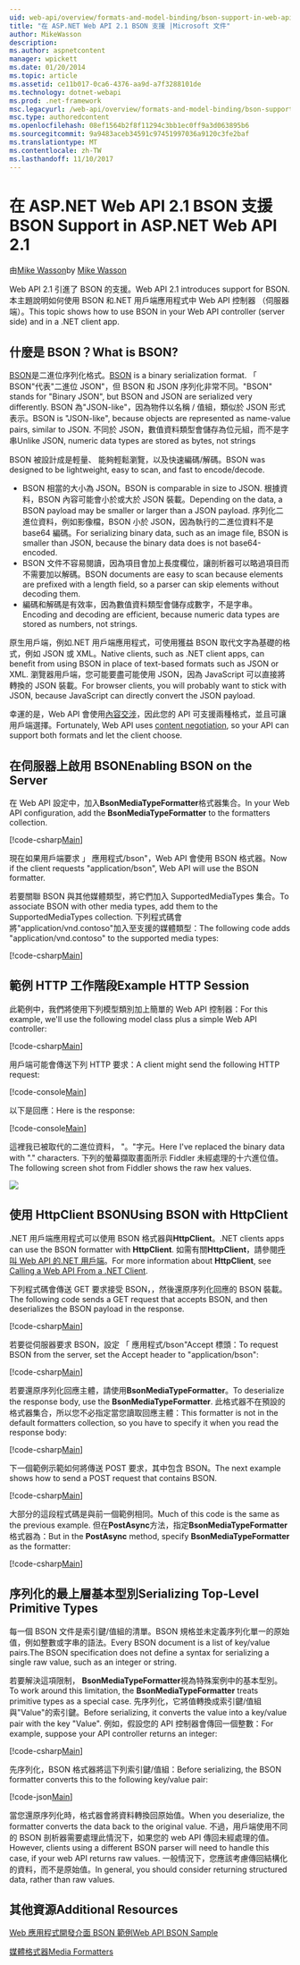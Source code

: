 ```yaml
---
uid: web-api/overview/formats-and-model-binding/bson-support-in-web-api-21
title: "在 ASP.NET Web API 2.1 BSON 支援 |Microsoft 文件"
author: MikeWasson
description: 
ms.author: aspnetcontent
manager: wpickett
ms.date: 01/20/2014
ms.topic: article
ms.assetid: ce11b017-0ca6-4376-aa9d-a7f3288101de
ms.technology: dotnet-webapi
ms.prod: .net-framework
msc.legacyurl: /web-api/overview/formats-and-model-binding/bson-support-in-web-api-21
msc.type: authoredcontent
ms.openlocfilehash: 08ef1564b2f8f11294c3bb1ec0ff9a3d063895b6
ms.sourcegitcommit: 9a9483aceb34591c97451997036a9120c3fe2baf
ms.translationtype: MT
ms.contentlocale: zh-TW
ms.lasthandoff: 11/10/2017
---
```

<a name="bson-support-in-aspnet-web-api-21"></a><span data-ttu-id="8f72a-102">在 ASP.NET Web API 2.1 BSON 支援</span><span class="sxs-lookup"><span data-stu-id="8f72a-102">BSON Support in ASP.NET Web API 2.1</span></span>
====================
<span data-ttu-id="8f72a-103">由[Mike Wasson](https://github.com/MikeWasson)</span><span class="sxs-lookup"><span data-stu-id="8f72a-103">by [Mike Wasson](https://github.com/MikeWasson)</span></span>

<span data-ttu-id="8f72a-104">Web API 2.1 引進了 BSON 的支援。</span><span class="sxs-lookup"><span data-stu-id="8f72a-104">Web API 2.1 introduces support for BSON.</span></span> <span data-ttu-id="8f72a-105">本主題說明如何使用 BSON 和.NET 用戶端應用程式中 Web API 控制器 （伺服器端）。</span><span class="sxs-lookup"><span data-stu-id="8f72a-105">This topic shows how to use BSON in your Web API controller (server side) and in a .NET client app.</span></span>

## <a name="what-is-bson"></a><span data-ttu-id="8f72a-106">什麼是 BSON？</span><span class="sxs-lookup"><span data-stu-id="8f72a-106">What is BSON?</span></span>

<span data-ttu-id="8f72a-107">[BSON](http://bsonspec.org/)是二進位序列化格式。</span><span class="sxs-lookup"><span data-stu-id="8f72a-107">[BSON](http://bsonspec.org/) is a binary serialization format.</span></span> <span data-ttu-id="8f72a-108">「 BSON"代表"二進位 JSON"，但 BSON 和 JSON 序列化非常不同。</span><span class="sxs-lookup"><span data-stu-id="8f72a-108">"BSON" stands for "Binary JSON", but BSON and JSON are serialized very differently.</span></span> <span data-ttu-id="8f72a-109">BSON 為"JSON-like"，因為物件以名稱 / 值組，類似於 JSON 形式表示。</span><span class="sxs-lookup"><span data-stu-id="8f72a-109">BSON is "JSON-like", because objects are represented as name-value pairs, similar to JSON.</span></span> <span data-ttu-id="8f72a-110">不同於 JSON，數值資料類型會儲存為位元組，而不是字串</span><span class="sxs-lookup"><span data-stu-id="8f72a-110">Unlike JSON, numeric data types are stored as bytes, not strings</span></span>

<span data-ttu-id="8f72a-111">BSON 被設計成是輕量、 能夠輕鬆瀏覽，以及快速編碼/解碼。</span><span class="sxs-lookup"><span data-stu-id="8f72a-111">BSON was designed to be lightweight, easy to scan, and fast to encode/decode.</span></span>

- <span data-ttu-id="8f72a-112">BSON 相當的大小為 JSON。</span><span class="sxs-lookup"><span data-stu-id="8f72a-112">BSON is comparable in size to JSON.</span></span> <span data-ttu-id="8f72a-113">根據資料，BSON 內容可能會小於或大於 JSON 裝載。</span><span class="sxs-lookup"><span data-stu-id="8f72a-113">Depending on the data, a BSON payload may be smaller or larger than a JSON payload.</span></span> <span data-ttu-id="8f72a-114">序列化二進位資料，例如影像檔，BSON 小於 JSON，因為執行的二進位資料不是 base64 編碼。</span><span class="sxs-lookup"><span data-stu-id="8f72a-114">For serializing binary data, such as an image file, BSON is smaller than JSON, because the binary data does is not base64-encoded.</span></span>
- <span data-ttu-id="8f72a-115">BSON 文件不容易閱讀，因為項目會加上長度欄位，讓剖析器可以略過項目而不需要加以解碼。</span><span class="sxs-lookup"><span data-stu-id="8f72a-115">BSON documents are easy to scan because elements are prefixed with a length field, so a parser can skip elements without decoding them.</span></span>
- <span data-ttu-id="8f72a-116">編碼和解碼是有效率，因為數值資料類型會儲存成數字，不是字串。</span><span class="sxs-lookup"><span data-stu-id="8f72a-116">Encoding and decoding are efficient, because numeric data types are stored as numbers, not strings.</span></span>

<span data-ttu-id="8f72a-117">原生用戶端，例如.NET 用戶端應用程式，可使用獲益 BSON 取代文字為基礎的格式，例如 JSON 或 XML。</span><span class="sxs-lookup"><span data-stu-id="8f72a-117">Native clients, such as .NET client apps, can benefit from using BSON in place of text-based formats such as JSON or XML.</span></span> <span data-ttu-id="8f72a-118">瀏覽器用戶端，您可能要盡可能使用 JSON，因為 JavaScript 可以直接將轉換的 JSON 裝載。</span><span class="sxs-lookup"><span data-stu-id="8f72a-118">For browser clients, you will probably want to stick with JSON, because JavaScript can directly convert the JSON payload.</span></span>

<span data-ttu-id="8f72a-119">幸運的是，Web API 會使用[內容交涉](content-negotiation.md)，因此您的 API 可支援兩種格式，並且可讓用戶端選擇。</span><span class="sxs-lookup"><span data-stu-id="8f72a-119">Fortunately, Web API uses [content negotiation](content-negotiation.md), so your API can support both formats and let the client choose.</span></span>

## <a name="enabling-bson-on-the-server"></a><span data-ttu-id="8f72a-120">在伺服器上啟用 BSON</span><span class="sxs-lookup"><span data-stu-id="8f72a-120">Enabling BSON on the Server</span></span>

<span data-ttu-id="8f72a-121">在 Web API 設定中，加入**BsonMediaTypeFormatter**格式器集合。</span><span class="sxs-lookup"><span data-stu-id="8f72a-121">In your Web API configuration, add the **BsonMediaTypeFormatter** to the formatters collection.</span></span>

[!code-csharp[Main](bson-support-in-web-api-21/samples/sample1.cs)]

<span data-ttu-id="8f72a-122">現在如果用戶端要求 」 應用程式/bson"，Web API 會使用 BSON 格式器。</span><span class="sxs-lookup"><span data-stu-id="8f72a-122">Now if the client requests "application/bson", Web API will use the BSON formatter.</span></span>

<span data-ttu-id="8f72a-123">若要關聯 BSON 與其他媒體類型，將它們加入 SupportedMediaTypes 集合。</span><span class="sxs-lookup"><span data-stu-id="8f72a-123">To associate BSON with other media types, add them to the SupportedMediaTypes collection.</span></span> <span data-ttu-id="8f72a-124">下列程式碼會將"application/vnd.contoso"加入至支援的媒體類型：</span><span class="sxs-lookup"><span data-stu-id="8f72a-124">The following code adds "application/vnd.contoso" to the supported media types:</span></span>

[!code-csharp[Main](bson-support-in-web-api-21/samples/sample2.cs)]

## <a name="example-http-session"></a><span data-ttu-id="8f72a-125">範例 HTTP 工作階段</span><span class="sxs-lookup"><span data-stu-id="8f72a-125">Example HTTP Session</span></span>

<span data-ttu-id="8f72a-126">此範例中，我們將使用下列模型類別加上簡單的 Web API 控制器：</span><span class="sxs-lookup"><span data-stu-id="8f72a-126">For this example, we'll use the following model class plus a simple Web API controller:</span></span>

[!code-csharp[Main](bson-support-in-web-api-21/samples/sample3.cs)]

<span data-ttu-id="8f72a-127">用戶端可能會傳送下列 HTTP 要求：</span><span class="sxs-lookup"><span data-stu-id="8f72a-127">A client might send the following HTTP request:</span></span>

[!code-console[Main](bson-support-in-web-api-21/samples/sample4.cmd)]

<span data-ttu-id="8f72a-128">以下是回應：</span><span class="sxs-lookup"><span data-stu-id="8f72a-128">Here is the response:</span></span>

[!code-console[Main](bson-support-in-web-api-21/samples/sample5.cmd)]

<span data-ttu-id="8f72a-129">這裡我已被取代的二進位資料， &quot;。&quot;字元。</span><span class="sxs-lookup"><span data-stu-id="8f72a-129">Here I've replaced the binary data with &quot;.&quot; characters.</span></span> <span data-ttu-id="8f72a-130">下列的螢幕擷取畫面所示 Fiddler 未經處理的十六進位值。</span><span class="sxs-lookup"><span data-stu-id="8f72a-130">The following screen shot from Fiddler shows the raw hex values.</span></span>

[![](bson-support-in-web-api-21/_static/image2.png)](bson-support-in-web-api-21/_static/image1.png)

## <a name="using-bson-with-httpclient"></a><span data-ttu-id="8f72a-131">使用 HttpClient BSON</span><span class="sxs-lookup"><span data-stu-id="8f72a-131">Using BSON with HttpClient</span></span>

<span data-ttu-id="8f72a-132">.NET 用戶端應用程式可以使用 BSON 格式器與**HttpClient**。</span><span class="sxs-lookup"><span data-stu-id="8f72a-132">.NET clients apps can use the BSON formatter with **HttpClient**.</span></span> <span data-ttu-id="8f72a-133">如需有關**HttpClient**，請參閱[呼叫 Web API 的.NET 用戶端](../advanced/calling-a-web-api-from-a-net-client.md)。</span><span class="sxs-lookup"><span data-stu-id="8f72a-133">For more information about **HttpClient**, see [Calling a Web API From a .NET Client](../advanced/calling-a-web-api-from-a-net-client.md).</span></span>

<span data-ttu-id="8f72a-134">下列程式碼會傳送 GET 要求接受 BSON，，然後還原序列化回應的 BSON 裝載。</span><span class="sxs-lookup"><span data-stu-id="8f72a-134">The following code sends a GET request that accepts BSON, and then deserializes the BSON payload in the response.</span></span>

[!code-csharp[Main](bson-support-in-web-api-21/samples/sample6.cs)]

<span data-ttu-id="8f72a-135">若要從伺服器要求 BSON，設定 「 應用程式/bson"Accept 標頭：</span><span class="sxs-lookup"><span data-stu-id="8f72a-135">To request BSON from the server, set the Accept header to "application/bson":</span></span>

[!code-csharp[Main](bson-support-in-web-api-21/samples/sample7.cs)]

<span data-ttu-id="8f72a-136">若要還原序列化回應主體，請使用**BsonMediaTypeFormatter**。</span><span class="sxs-lookup"><span data-stu-id="8f72a-136">To deserialize the response body, use the **BsonMediaTypeFormatter**.</span></span> <span data-ttu-id="8f72a-137">此格式器不在預設的格式器集合，所以您不必指定當您讀取回應主體：</span><span class="sxs-lookup"><span data-stu-id="8f72a-137">This formatter is not in the default formatters collection, so you have to specify it when you read the response body:</span></span>

[!code-csharp[Main](bson-support-in-web-api-21/samples/sample8.cs)]

<span data-ttu-id="8f72a-138">下一個範例示範如何將傳送 POST 要求，其中包含 BSON。</span><span class="sxs-lookup"><span data-stu-id="8f72a-138">The next example shows how to send a POST request that contains BSON.</span></span>

[!code-csharp[Main](bson-support-in-web-api-21/samples/sample9.cs)]

<span data-ttu-id="8f72a-139">大部分的這段程式碼是與前一個範例相同。</span><span class="sxs-lookup"><span data-stu-id="8f72a-139">Much of this code is the same as the previous example.</span></span> <span data-ttu-id="8f72a-140">但在**PostAsync**方法，指定**BsonMediaTypeFormatter**格式器為：</span><span class="sxs-lookup"><span data-stu-id="8f72a-140">But in the **PostAsync** method, specify **BsonMediaTypeFormatter** as the formatter:</span></span>

[!code-csharp[Main](bson-support-in-web-api-21/samples/sample10.cs)]

## <a name="serializing-top-level-primitive-types"></a><span data-ttu-id="8f72a-141">序列化的最上層基本型別</span><span class="sxs-lookup"><span data-stu-id="8f72a-141">Serializing Top-Level Primitive Types</span></span>

<span data-ttu-id="8f72a-142">每一個 BSON 文件是索引鍵/值組的清單。BSON 規格並未定義序列化單一的原始值，例如整數或字串的語法。</span><span class="sxs-lookup"><span data-stu-id="8f72a-142">Every BSON document is a list of key/value pairs.The BSON specification does not define a syntax for serializing a single raw value, such as an integer or string.</span></span>

<span data-ttu-id="8f72a-143">若要解決這項限制， **BsonMediaTypeFormatter**視為特殊案例中的基本型別。</span><span class="sxs-lookup"><span data-stu-id="8f72a-143">To work around this limitation, the **BsonMediaTypeFormatter** treats primitive types as a special case.</span></span> <span data-ttu-id="8f72a-144">先序列化，它將值轉換成索引鍵/值組與"Value"的索引鍵。</span><span class="sxs-lookup"><span data-stu-id="8f72a-144">Before serializing, it converts the value into a key/value pair with the key "Value".</span></span> <span data-ttu-id="8f72a-145">例如，假設您的 API 控制器會傳回一個整數：</span><span class="sxs-lookup"><span data-stu-id="8f72a-145">For example, suppose your API controller returns an integer:</span></span>

[!code-csharp[Main](bson-support-in-web-api-21/samples/sample11.cs)]

<span data-ttu-id="8f72a-146">先序列化，BSON 格式器將這下列索引鍵/值組：</span><span class="sxs-lookup"><span data-stu-id="8f72a-146">Before serializing, the BSON formatter converts this to the following key/value pair:</span></span>

[!code-json[Main](bson-support-in-web-api-21/samples/sample12.json)]

<span data-ttu-id="8f72a-147">當您還原序列化時，格式器會將資料轉換回原始值。</span><span class="sxs-lookup"><span data-stu-id="8f72a-147">When you deserialize, the formatter converts the data back to the original value.</span></span> <span data-ttu-id="8f72a-148">不過，用戶端使用不同的 BSON 剖析器需要處理此情況下，如果您的 web API 傳回未經處理的值。</span><span class="sxs-lookup"><span data-stu-id="8f72a-148">However, clients using a different BSON parser will need to handle this case, if your web API returns raw values.</span></span> <span data-ttu-id="8f72a-149">一般情況下，您應該考慮傳回結構化的資料，而不是原始值。</span><span class="sxs-lookup"><span data-stu-id="8f72a-149">In general, you should consider returning structured data, rather than raw values.</span></span>

## <a name="additional-resources"></a><span data-ttu-id="8f72a-150">其他資源</span><span class="sxs-lookup"><span data-stu-id="8f72a-150">Additional Resources</span></span>

[<span data-ttu-id="8f72a-151">Web 應用程式開發介面 BSON 範例</span><span class="sxs-lookup"><span data-stu-id="8f72a-151">Web API BSON Sample</span></span>](https://aspnet.codeplex.com/SourceControl/latest#Samples/WebApi/BSONSample/)

[<span data-ttu-id="8f72a-152">媒體格式器</span><span class="sxs-lookup"><span data-stu-id="8f72a-152">Media Formatters</span></span>](media-formatters.md)
